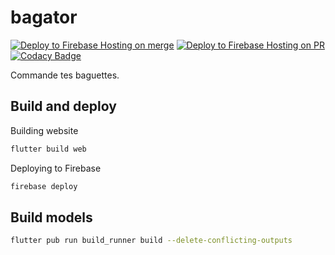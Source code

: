 # bagator

[![Deploy to Firebase Hosting on merge](https://github.com/arthuRHD/bagator/actions/workflows/firebase-hosting-merge.yml/badge.svg)](https://github.com/arthuRHD/bagator/actions/workflows/firebase-hosting-merge.yml)
[![Deploy to Firebase Hosting on PR](https://github.com/arthuRHD/bagator/actions/workflows/firebase-hosting-pull-request.yml/badge.svg)](https://github.com/arthuRHD/bagator/actions/workflows/firebase-hosting-pull-request.yml)
[![Codacy Badge](https://app.codacy.com/project/badge/Grade/5d9bd13c9c3945069e99eef59713d8f7)](https://www.codacy.com/gh/arthuRHD/bagator/dashboard?utm_source=github.com&amp;utm_medium=referral&amp;utm_content=arthuRHD/bagator&amp;utm_campaign=Badge_Grade)

Commande tes baguettes.

## Build and deploy

Building website

```sh
flutter build web
```

Deploying to Firebase

```sh
firebase deploy
```

## Build models

```sh
flutter pub run build_runner build --delete-conflicting-outputs
```
